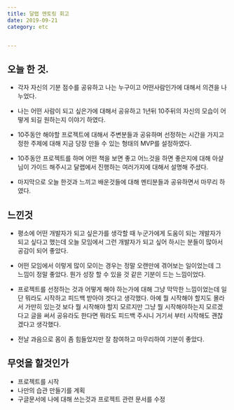 ```yaml
---
title: 달랩 멘토링 회고
date: 2019-09-21
category: etc


---
```


## 오늘 한 것.

- 각자 자신의 기분 점수를 공유하고 나는 누구이고 어떤사람인가에 대해서 의견을 나누었다.

- 나는 어떤 사람이 되고 싶은가에 대해서 공유하고 1년뒤 10주뒤의 자신의 모습이 어떻게 되길 원하는지
	이야기 하였다.

- 10주동안 해야할 프로젝트에 대해서 주변분들과 공유하며 선정하는 시간을 가지고
	정한 주제에 대해 지금 당장 만들 수 있는 형태의  MVP를 설정하였다.

- 10주동안 프로젝트를 하며 어떤 책을 보면 좋고 어느것을 하면 좋은지에 대해 아샬님이
	가이드 해주시고 달랩에서 진행하는 여러가지에 대해서 설명해 주셨다.

- 마지막으로 오늘 한것과 느끼고 배운것들에 대해 멘티분들과 공유하면서 마무리 하였다.

## 느낀것

- 평소에 어떤 개발자가 되고 싶은가를 생각할 때 누군가에게 도움이 되는 개발자가 되고 싶다고 했는데
  오늘 모임에서 그런 개발자가 되고 싶어 하시는 분들이 많아서 공감이 되어 좋았다.

-	어떤 모임에서 이렇게 많이 모이는 경우는 정말 오랜만에 겪어보는 일이었는데 그 느낌이 정말 좋았다.
	뭔가 성장 할 수 있을 것 같은 기분이 드는 느낌이었다.

- 프로젝트를 선정하는 것과 어떻게 해야 하는가에 대해 그냥 막막한 느낌이었는데 일단 뭐라도 시작하고
	피드백 받아야 겟다고 생각했다. 아예 뭘 시작해야 할지도 몰라서 가만히 있는것 보다 뭘 시작해야 할지
	모르지만 그냥 뭘 시작해야하는지 모르겠다고 글을 써서 공유라도 한다면 뭐라도 피드백 주시니 거기서 부터
	시작해도 괜찮겠다고 생각했다.

- 전날 과음으로 몸이 좀 힘들었지만 잘 참여하고 마무리하여 기분이 좋았다.

## 무엇을 할것인가

- 프로젝트를 시작
- 나만의 습관 만들기를 계획
- 구글문서에 나에 대해 쓰는것과 프로젝트 관련 문서를 수정

